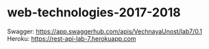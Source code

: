 # web-technologies-2017-2018
Swagger: https://app.swaggerhub.com/apis/VechnayaUnost/lab7/0.1
Heroku: https://rest-api-lab-7.herokuapp.com
